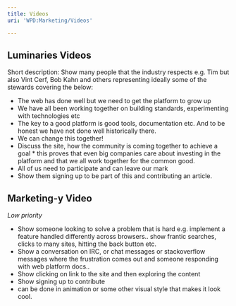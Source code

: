 ```yaml
---
title: Videos
uri: 'WPD:Marketing/Videos'

---
```

## Luminaries Videos

Short description: Show many people that the industry respects e.g. Tim but also Vint Cerf, Bob Kahn and others representing ideally some of the stewards covering the below:

-   The web has done well but we need to get the platform to grow up
-   We have all been working together on building standards, experimenting with technologies etc
-   The key to a good platform is good tools, documentation etc. And to be honest we have not done well historically there.
-   We can change this together!
-   Discuss the site, how the community is coming together to achieve a goal \* this proves that even big companies care about investing in the platform and that we all work together for the common good.
-   All of us need to participate and can leave our mark
-   Show them signing up to be part of this and contributing an article.

## Marketing-y Video

*Low priority*

-   Show someone looking to solve a problem that is hard e.g. implement a feature handled differently across browsers.. show frantic searches, clicks to many sites, hitting the back button etc.
-   Show a conversation on IRC, or chat messages or stackoverflow messages where the frustration comes out and someone responding with web platform docs..
-   Show clicking on link to the site and then exploring the content
-   Show signing up to contribute
-   can be done in animation or some other visual style that makes it look cool.
